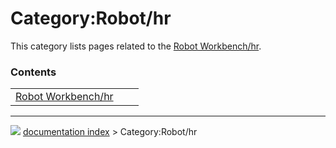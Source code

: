 # Category:Robot/hr
This category lists pages related to the [Robot Workbench/hr](Robot_Workbench/hr.md).

### Contents

|     |     |     |
| --- | --- | --- |
| [Robot Workbench/hr](Robot_Workbench/hr.md) |



---
![](images/Button_right.svg) [documentation index](../README.md) > Category:Robot/hr
